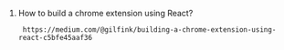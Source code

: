 1. How to build a chrome extension using React?

        https://medium.com/@gilfink/building-a-chrome-extension-using-react-c5bfe45aaf36
